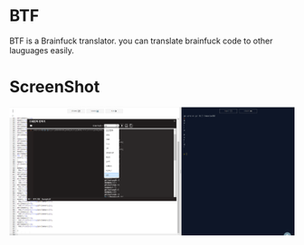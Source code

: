 # BTF
BTF is a Brainfuck translator.
you can translate brainfuck code to other lauguages easily.
# ScreenShot
![Alt text](https://github.com/FrozenInclude/BTF/blob/master/screenshot.png)
